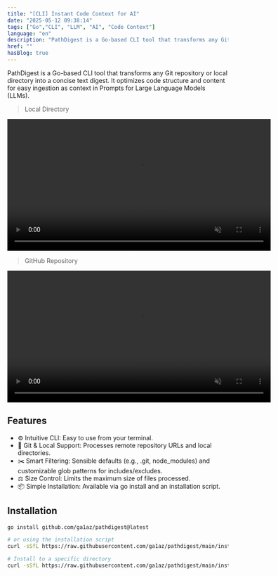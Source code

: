 ```yaml
---
title: "[CLI] Instant Code Context for AI"
date: "2025-05-12 09:38:14"
tags: ["Go","CLI", "LLM", "AI", "Code Context"]
language: "en"
description: "PathDigest is a Go-based CLI tool that transforms any Git repository or local directory into a concise text digest. It optimizes code structure and content for easy ingestion as context in Prompts for Large Language Models (LLMs)."
href: ""
hasBlog: true
---
```


PathDigest is a Go-based CLI tool that transforms any Git repository or local directory into a concise text digest. It optimizes code structure and content for easy ingestion as context in Prompts for Large Language Models (LLMs).

> Local Directory

<video width="600" autoplay loop muted>
  <source src="/directory.mp4" type="video/mp4">
</video>

> GitHub Repository

<video width="600" autoplay loop muted>
  <source src="/github.mp4" type="video/mp4">
</video>

## Features
- ⚙️ Intuitive CLI: Easy to use from your terminal.
- 🔗 Git & Local Support: Processes remote repository URLs and local directories.
- ✂️ Smart Filtering: Sensible defaults (e.g., .git, node_modules) and customizable glob patterns for includes/excludes.
- ⚖️ Size Control: Limits the maximum size of files processed.
- 📦 Simple Installation: Available via go install and an installation script.

## Installation

```bash
go install github.com/ga1az/pathdigest@latest

# or using the installation script
curl -sSfL https://raw.githubusercontent.com/ga1az/pathdigest/main/install.sh | sh -s

# Install to a specific directory
curl -sSfL https://raw.githubusercontent.com/ga1az/pathdigest/main/install.sh | sh -s -- -b /usr/local/bin
```

